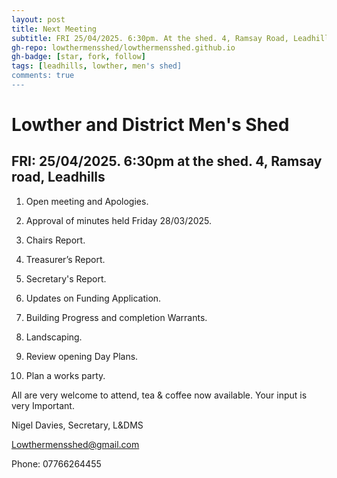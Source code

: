 ```yaml
---
layout: post
title: Next Meeting
subtitle: FRI 25/04/2025. 6:30pm. At the shed. 4, Ramsay Road, Leadhills.
gh-repo: lowthermensshed/lowthermensshed.github.io
gh-badge: [star, fork, follow]
tags: [leadhills, lowther, men's shed]
comments: true
---
```

# Lowther and District Men's Shed
## FRI: 25/04/2025. 6:30pm at the shed. 4, Ramsay road, Leadhills 

1. Open meeting and Apologies. 

2. Approval of minutes held Friday 28/03/2025. 

3. Chairs Report. 

4. Treasurer’s Report. 

5. Secretary's Report. 

6. Updates on Funding Application. 

7. Building Progress and completion Warrants. 

8. Landscaping.  

9. Review opening Day Plans. 

10. Plan a works party. 

All are very welcome to attend, tea & coffee now available. Your input is very Important. 

Nigel Davies, Secretary, L&DMS 

Lowthermensshed@gmail.com 

Phone: 07766264455